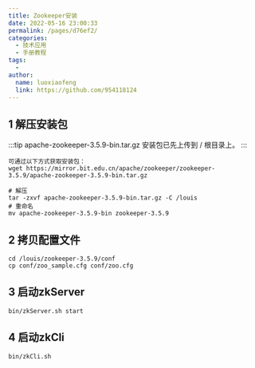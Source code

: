```yaml
---
title: Zookeeper安装
date: 2022-05-16 23:00:33
permalink: /pages/d76ef2/
categories:
  - 技术应用
  - 手册教程
tags:
  - 
author: 
  name: luoxiaofeng
  link: https://github.com/954118124
---
```

## 1 解压安装包

:::tip
apache-zookeeper-3.5.9-bin.tar.gz 安装包已先上传到 / 根目录上。
:::
````shell
可通过以下方式获取安装包：
wget https://mirror.bit.edu.cn/apache/zookeeper/zookeeper‐3.5.9/apache‐zookeeper‐3.5.9‐bin.tar.gz
````
````shell
# 解压
tar -zxvf apache-zookeeper-3.5.9-bin.tar.gz -C /louis
# 重命名
mv apache-zookeeper-3.5.9-bin zookeeper-3.5.9
````

## 2 拷贝配置文件

````shell
cd /louis/zookeeper-3.5.9/conf
cp conf/zoo_sample.cfg conf/zoo.cfg
````

## 3 启动zkServer

````shell
bin/zkServer.sh start
````

## 4 启动zkCli

````shell
bin/zkCli.sh
````